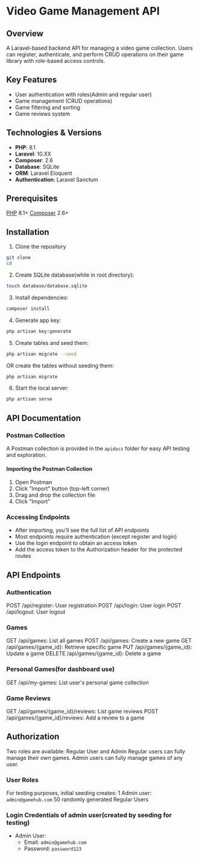 # Video Game Management API

## Overview
A Laravel-based backend API for managing a video game collection. Users can register, authenticate,
and perform CRUD operations on their game library with role-based access controls.

## Key Features
- User authentication with roles(Admin and regular user)
- Game management (CRUD operations)
- Game filtering and sorting
- Game reviews system

## Technologies & Versions
- **PHP**: 8.1
- **Laravel**: 10.XX
- **Composer**: 2.6
- **Database**: SQLite
- **ORM**: Laravel Eloquent
- **Authentication**: Laravel Sanctum

## Prerequisites

[PHP](https://www.php.net/manual/en/install.php) 8.1+
[Composer](https://getcomposer.org/doc/00-intro.md#installation-linux-unix-macos) 2.6+

## Installation
1. Clone the repository
```bash
git clone
cd
```

2.  Create SQLite database(while in root directory):
```bash
touch database/database.sqlite
```

3. Install dependencies:
```bash
composer install
```

4. Generate app key:
```bash
php artisan key:generate
```

5. Create tables and seed them:
```bash
php artisan migrate --seed
```
   OR create the tables without seeding them:
```bash
php artisan migrate
```

6. Start the local server:
```bash
php artisan serve
```

## API Documentation

### Postman Collection
A Postman collection is provided in the `apidocs` folder for easy API testing and exploration.

#### Importing the Postman Collection
1. Open Postman
2. Click "Import" button (top-left corner)
3. Drag and drop the collection file
4. Click "Import"

### Accessing Endpoints
- After importing, you'll see the full list of API endpoints
- Most endpoints require authentication (except register and login)
- Use the login endpoint to obtain an access token
- Add the access token to the Authorization header for the protected routes

## API Endpoints 
### Authentication 

POST /api/register: User registration
POST /api/login: User login
POST /api/logout: User logout

### Games 

GET /api/games: List all games
POST /api/games: Create a new game
GET /api/games/{game_id}: Retrieve specific game
PUT /api/games/{game_id}: Update a game
DELETE /api/games/{game_id}: Delete a game

### Personal Games(for dashboard use) 

GET /api/my-games: List user's personal game collection

### Game Reviews 

GET /api/games/{game_id}/reviews: List game reviews
POST /api/games/{game_id}/reviews: Add a review to a game

## Authorization 
Two roles are available: Regular User and Admin
 Regular users can fully manage their own games.
 Admin users can fully manage games of any user.

### User Roles

For testing purposes, initial seeding creates:
    1 Admin user: `admin@gamehub.com`
    50 randomly generated Regular Users

### Login Credentials of admin user(created by seeding for testing)
- Admin User:
  - Email: `admin@gamehub.com`
  - Password: `password123`
    